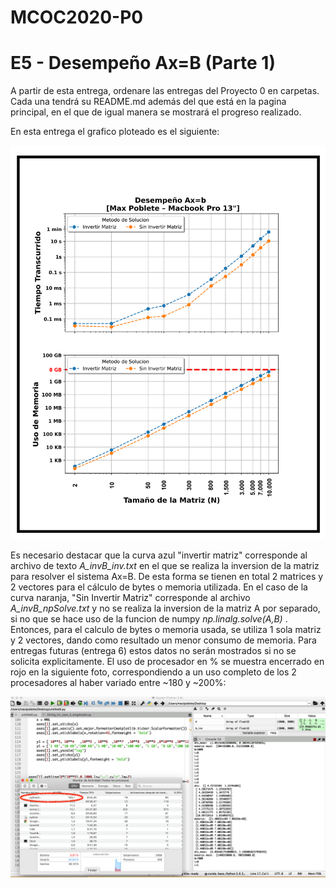 # MCOC2020-P0

# E5 - Desempeño Ax=B (Parte 1)

A partir de esta entrega, ordenare las entregas del Proyecto 0 en carpetas. Cada una tendrá su README.md además del que está en la pagina principal, en el que de igual manera se mostrará el progreso realizado.

En esta entrega el grafico ploteado es el siguiente:

![alt text]( https://github.com/maxipoblete/MCOC2020-P0/blob/master/Entrega%205/Grafico%20E5.1%20Ax_B_Parte1.png )

Es necesario destacar que la curva azul "invertir matriz" corresponde al archivo de texto _A_invB_inv.txt_ en el que se realiza la inversion de la matriz para resolver el sistema Ax=B. De esta forma se tienen en total 2 matrices y 2 vectores para el cálculo de bytes o memoria utilizada. En el caso de la curva naranja, "Sin Invertir Matriz" corresponde al archivo _A_invB_npSolve.txt_ y no se realiza la inversion de la matriz A por separado, si no que se hace uso de la funcion de numpy *np.linalg.solve(A,B)*  . Entonces, para el calculo de bytes o memoria usada, se utiliza 1 sola matriz y 2 vectores, dando como resultado un menor consumo de memoria. Para entregas futuras (entrega 6) estos datos no serán mostrados si no se solicita explicitamente. El uso de procesador en % se muestra encerrado en rojo en la siguiente foto, correspondiendo a un uso completo de los 2 procesadores al haber variado entre ~180 y ~200%:


![alt text]( https://github.com/maxipoblete/MCOC2020-P0/blob/master/Entrega%205/Grafico%20E5.2%20Ax_B_Parte1.png )

<br>


